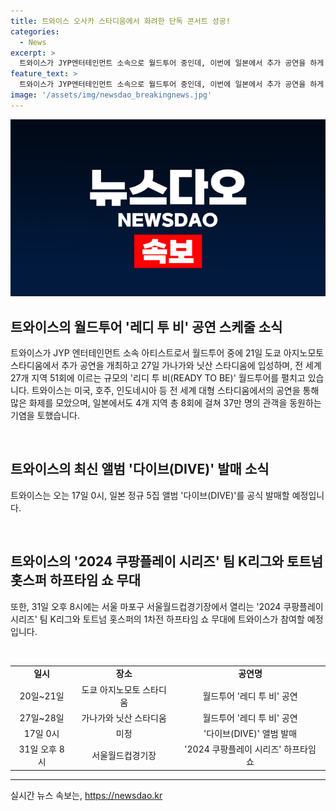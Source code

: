 ```yaml
---
title: 트와이스 오사카 스타디움에서 화려한 단독 콘서트 성공!
categories:
  - News
excerpt: >
  트와이스가 JYP엔터테인먼트 소속으로 월드투어 중인데, 이번에 일본에서 추가 공연을 하게 됐어. 트와이스는 월드투어 리디 투 비를 통해 전 세계 대형 스타디움에서 공연하며 37만 명의 관객을 동원하기도 했어. 17일에는 일본 정규 5집 다이브를 발매하고, 31일에는 서울에서 2024 쿠팡플레이 시리즈 팀 K리그와 토트넘 홋스퍼의 하프타임 쇼 무대에 나설 거야.
feature_text: >
  트와이스가 JYP엔터테인먼트 소속으로 월드투어 중인데, 이번에 일본에서 추가 공연을 하게 됐어. 트와이스는 월드투어 리디 투 비를 통해 전 세계 대형 스타디움에서 공연하며 37만 명의 관객을 동원하기도 했어. 17일에는 일본 정규 5집 다이브를 발매하고, 31일에는 서울에서 2024 쿠팡플레이 시리즈 팀 K리그와 토트넘 홋스퍼의 하프타임 쇼 무대에 나설 거야.
image: '/assets/img/newsdao_breakingnews.jpg'
---
```


<p><img src="/assets/img/newsdao_breakingnews.jpg" alt="cryptoinkorea 속보" /></p>

<h2 data-ke-size="size26">트와이스의 월드투어 '레디 투 비' 공연 스케줄 소식</h2>

<p>트와이스가 JYP 엔터테인먼트 소속 아티스트로서 월드투어 중에 21일 도쿄 아지노모토 스타디움에서 추가 공연을 개최하고 27일 가나가와 닛산 스타디움에 입성하며, 전 세계 27개 지역 51회에 이르는 규모의 '리디 투 비(READY TO BE)' 월드투어를 펼치고 있습니다. 트와이스는 미국, 호주, 인도네시아 등 전 세계 대형 스타디움에서의 공연을 통해 많은 화제를 모았으며, 일본에서도 4개 지역 총 8회에 걸쳐 37만 명의 관객을 동원하는 기염을 토했습니다.</p>

<p data-ke-size="size16">&nbsp;</p>

<h2 data-ke-size="size23">트와이스의 최신 앨범 '다이브(DIVE)' 발매 소식</h2>

<p>트와이스는 오는 17일 0시, 일본 정규 5집 앨범 '다이브(DIVE)'를 공식 발매할 예정입니다.</p>

<p data-ke-size="size16">&nbsp;</p>

<h2 data-ke-size="size23">트와이스의 '2024 쿠팡플레이 시리즈' 팀 K리그와 토트넘 홋스퍼 하프타임 쇼 무대</h2>

<p>또한, 31일 오후 8시에는 서울 마포구 서울월드컵경기장에서 열리는 '2024 쿠팡플레이 시리즈' 팀 K리그와 토트넘 홋스퍼의 1차전 하프타임 쇼 무대에 트와이스가 참여할 예정입니다.</p>

<p data-ke-size="size16">&nbsp;</p>

<table>
   <tbody>
      <tr>
         <td style="text-align: center; height: 17px;"><b>일시</b></td>
         <td style="text-align: center; height: 17px;"><b>장소</b></td>
         <td style="text-align: center; height: 17px;"><b>공연명</b></td>
      </tr>
      <tr>
         <td style="text-align: center; height: 17px;">20일~21일</td>
         <td style="text-align: center; height: 17px;">도쿄 아지노모토 스타디움</td>
         <td style="text-align: center; height: 17px;">월드투어 '레디 투 비' 공연</td>
      </tr>
      <tr>
         <td style="text-align: center; height: 17px;">27일~28일</td>
         <td style="text-align: center; height: 17px;">가나가와 닛산 스타디움</td>
         <td style="text-align: center; height: 17px;">월드투어 '레디 투 비' 공연</td>
      </tr>
      <tr>
         <td style="text-align: center; height: 17px;">17일 0시</td>
         <td style="text-align: center; height: 17px;">미정</td>
         <td style="text-align: center; height: 17px;">'다이브(DIVE)' 앨범 발매</td>
      </tr>
      <tr>
         <td style="text-align: center; height: 17px;">31일 오후 8시</td>
         <td style="text-align: center; height: 17px;">서울월드컵경기장</td>
         <td style="text-align: center; height: 17px;">'2024 쿠팡플레이 시리즈' 하프타임 쇼</td>
      </tr>
   </tbody>
</table>

<hr>
실시간 뉴스 속보는, <a href="https://newsdao.kr" rel="dofollow">https://newsdao.kr</a>


